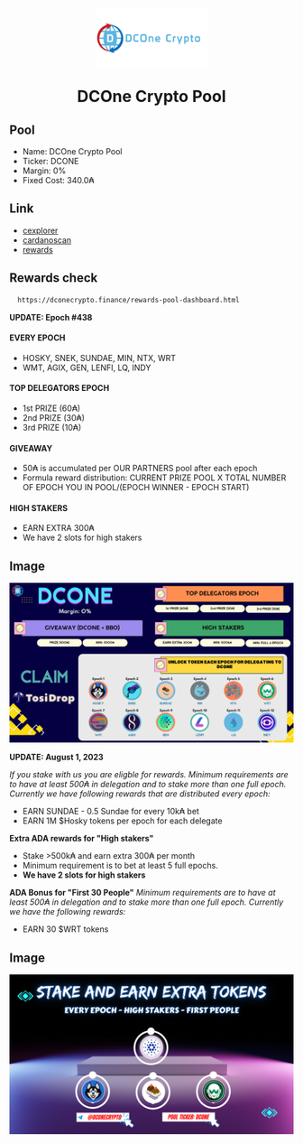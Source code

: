 <h1 align="center">
<img src="image/dconecrypto-medium.png" width="200px">
<p>DCOne Crypto Pool</p>
</h1>

## Pool

- Name: DCOne Crypto Pool
- Ticker: DCONE
- Margin: 0%
- Fixed Cost: 340.0₳

## Link

- [cexplorer](https://cexplorer.io/pool/pool1xvaagsvl9prlr20hvg2qv434yss5c88r2ml6n43wcpepxmw85lj)
- [cardanoscan](https://cardanoscan.io/pool/333bd4419f2847f1a9f7621406563524214c1ce356ffa9d62ec07213?tab=epochhistory)
- [rewards](https://dconecrypto.finance/rewards-pool-dashboard.html)

## Rewards check

```bash
  https://dconecrypto.finance/rewards-pool-dashboard.html
```

**UPDATE: Epoch #438**

#### EVERY EPOCH

- HOSKY, SNEK, SUNDAE, MIN, NTX, WRT
- WMT, AGIX, GEN, LENFI, LQ, INDY

#### TOP DELEGATORS EPOCH

- 1st PRIZE (60₳)
- 2nd PRIZE (30₳)
- 3rd PRIZE (10₳)

#### GIVEAWAY

- 50₳ is accumulated per OUR PARTNERS pool after each epoch
- Formula reward distribution: CURRENT PRIZE POOL X TOTAL NUMBER OF EPOCH YOU IN POOL/(EPOCH WINNER - EPOCH START)

#### HIGH STAKERS

- EARN EXTRA 300₳
- We have 2 slots for high stakers

## Image

![App Screenshot](image/EVERYEPOCH-TOPDELEGATORSEPOCH-GIVEAWAY-HIGHSTAKERS.png)

**UPDATE: August 1, 2023**

_If you stake with us you are eligble for rewards. Minimum requirements are to have at least 500₳ in delegation and to stake more than one full epoch. Currently we have following rewards that are distributed every epoch:_

- EARN SUNDAE - 0.5 Sundae for every 10k₳ bet
- EARN 1M $Hosky tokens per epoch for each delegate

**Extra ADA rewards for "High stakers"**

- Stake >500k₳ and earn extra 300₳ per month
- Minimum requirement is to bet at least 5 full epochs.
- **We have 2 slots for high stakers**

**ADA Bonus for "First 30 People"**
_Minimum requirements are to have at least 500₳ in delegation and to stake more than one full epoch. Currently we have the following rewards:_

- EARN 30 $WRT tokens

## Image

![App Screenshot](image/EveryEpoch-HighStakers-FirstPeople-2023-08-01.png)
